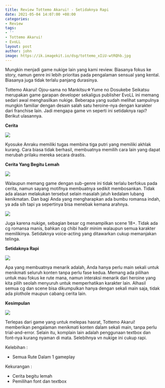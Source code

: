 ```yaml
---
title: Review Tottemo Akarui! - Setidaknya Rapi
date: 2021-05-04 14:07:00 +08:00
categories:
- Review
tags:
- ''
- Tottemo Akarui!
- EvoLL
layout: post
author: john
image: https://ik.imagekit.io/dsg/tottemo_xIiU-wtRQhb.jpg
---
```


Mungkin menjadi game nukige lain yang kami review. Biasanya fokus ke story, namun genre ini lebih prioritas pada pengalaman sensual yang kental. Biasanya juga tidak terlalu panjang durasinya.

Tottemo Akarui! Ojou-sama no Mankitsu☆Yume no Dosukebe Seikatsu merupakan game garapan developer sekaligus publisher EvoLL ini memang sedari awal menghasilkan nukige. Beberapa yang sudah melihat sampulnya mungkin familiar dengan desain salah satu heroine-nya dengan karakter dari franchise lain. Jadi mengapa game vn seperti ini setidaknya rapi? Berikut ulasannya.

**Cerita**

![](https://ik.imagekit.io/dsg/tottemo-4_xJAEnxg1Qh.jpg)

Kyosuke Anraku memiliki tugas membina tiga putri yang memiliki akhlak kurang. Cara biasa tidak berhasil, membuatnya memilih cara lain yang dapat merubah prilaku mereka secara drastis.

**Cerita Yang Begitu Lemah**

![](https://ik.imagekit.io/dsg/tottemo-3_7AUhKpgnCmnq.jpg)

Walaupun memang game dengan sub-genre ini tidak terlalu berfokus pada cerita, namun sayang motifnya membuatnya sedikit membosankan. Tidak ada alasan melakukan tersebut selain masalah jatuh kedalam lubang kenikmatan. Dan bagi Anda yang mengharapkan ada bumbu romansa indah, ya ada sih tapi ya sepertinya bisa menebak kemana arahnya.

![](https://ik.imagekit.io/dsg/tottemo-2_j7nCuvu2iT.jpg)

Juga karena nukige, sebagian besar cg menampilkan scene 18+. Tidak ada cg romansa manis, bahkan cg chibi hadir minim walaupun semua karakter memilikinya. Setidaknya voice-acting yang ditawarkan cukup memanjakan telinga.

**Setidaknya Rapi**

![](https://ik.imagekit.io/dsg/tottemo-5_zNnvMvU2J.jpg)

Apa yang membuatnya menarik adalah, Anda hanya perlu main sekali untuk menikmati seluruh konten tanpa perlu fase kedua. Memang ada pilihan untuk mau fokus ke rute mana, namun interaksi menarik dari heroine yang kita pilih seolah menyuruh untuk memperhatikan karakter lain. Alhasil semua cg dan scene bisa dikumpulkan hanya dengan sekali main saja, tidak ada plothole maupun cabang cerita lain.

**Kesimpulan**

![](https://ik.imagekit.io/dsg/tottemo-6_9yW8LoeUckB.jpg)

Terlepas dari game yang untuk melepas hasrat, Tottemo Akarui! memberikan pengalaman menikmati konten dalam sekali main, tanpa perlu trial-and-error. Selain itu, komplain lain adalah penggunaan textbox dan font-nya kurang nyaman di mata. Selebihnya vn nukige ini cukup rapi.

Kelebihan :

* Semua Rute Dalam 1 gameplay

Kekurangan :

* Cerita begitu lemah
* Pemilihan font dan textbox